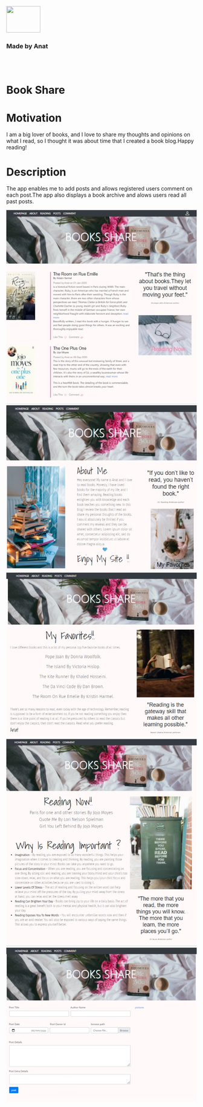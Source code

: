<p "text-align:left">
   <img style="display:inline" src="https://img.icons8.com/office/80/000000/api.png"/ height="70" width=90 >
<h3>Made by Anat</h3>
<p>

<br>
<br>

# Book Share


  
# Motivation
  
I am a big lover of books, and I love to share my thoughts and opinions on what I read, so I thought it was about time that I created a book blog.Happy reading!
  
# Description

The app enables me to add posts and allows registered users comment on each post.The app also displays a book archive and alows users read all past posts.
  
![Image](main.jpg)
![Image](about.jpg)
![Image](favorites.jpg)
![Image](reading.jpg)
![Image](post.jpg)

